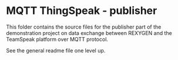 ﻿MQTT ThingSpeak - publisher
==========================
 
This folder contains the source files for the publisher part of the demonstration
project on data exchange between REXYGEN and the TeamSpeak platform over MQTT protocol.

See the general readme file one level up.